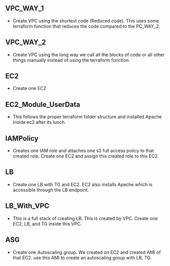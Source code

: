  
## VPC_WAY_1
- Create VPC using the shortest code (Reduced code). This uses some terraform function that reduces the code compared to the PC_WAY_2. 

## VPC_WAY_2
- Create VPC using the long way we call all the blocks of code or all other things manually instead of using the terraform function. 

## EC2
- Create one EC2

## EC2_Module_UserData
- This follows the proper terraform folder structure and installed Apache inside ec2 after its lunch.

## IAMPolicy
- Creates one IAM role and attaches one s3 full access policy to that created role. Create one EC2 and assign this created role to this EC2.

## LB 
- Create one LB with TG and EC2. EC2 also installs Apache which is accessible through the LB endpoint.

## LB_With_VPC
- This is a full stack of creating LB. This is created by VPC. Create one EC2, LB, and TG inside this VPC.

## ASG
- Create one Autoscaling group. We created on EC2 and created AMI of that EC2. use this AMI to create an autoscaling group with LB, TG.
